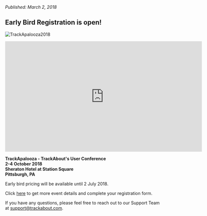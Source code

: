 *Published: March 2, 2018*
## Early Bird Registration is open!

![TrackApalooza2018](https://static.trackabout.com/trackabout/TrackApaloozaSaveTheDate.jpg)

<iframe width="640" height="360" frameborder="0" src="https://s3.amazonaws.com/embed.animoto.com/play.html?w=swf/production/vp1&e=1520008586&f=Y0vezcviRwycP1fYYxT0Pg&d=0&m=p&r=360p+480p+720p&volume=100&start_res=0p&i=m&asset_domain=s3-p.animoto.com&animoto_domain=animoto.com&options=autostart/loop" allowfullscreen></iframe>

<strong>TrackApalooza - TrackAbout's User Conference<br>
2-4 October 2018<br>
Sheraton Hotel at Station Square<br>
Pittsburgh, PA<br></strong>

Early bird pricing will be available until 2 July 2018. 

Click [here](https://www.surveymonkey.com/r/Trackapalooza2018) to get more event details and complete your registration form.

If you have any questions, please feel free to reach out to our Support Team at [support@trackabout.com](mailto:support@trackabout.com).

